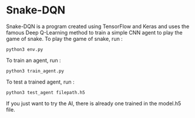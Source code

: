 # Snake-DQN

Snake-DQN is a program created using TensorFlow and Keras and uses the famous Deep Q-Learning method to train a simple CNN agent to play the game of snake.
To play the game of snake, run :
```
python3 env.py
```

To train an agent, run :
```
python3 train_agent.py
```

To test a trained agent, run :
```
python3 test_agent filepath.h5
```
If you just want to try the AI, there is already one trained in the model.h5 file.
